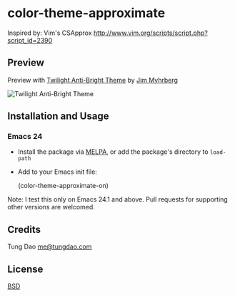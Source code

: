 
# color-theme-approximate

Inspired by: Vim's CSApprox <http://www.vim.org/scripts/script.php?script_id=2390>

## Preview

Preview with [Twilight Anti-Bright Theme](preview/twilight-anti-bright.png) by
[Jim Myhrberg](https://github.com/jimeh)

![Twilight Anti-Bright Theme](https://github.com/tungd/color-theme-approximate/raw/master/preview/twilight-anti-bright.png)

## Installation and Usage

### Emacs 24

* Install the package via [MELPA](http://melpa.milkbox.net/), or add the package's
  directory to `load-path`

* Add to your Emacs init file:

    (color-theme-approximate-on)

Note: I test this only on Emacs 24.1 and above. Pull requests for supporting
other versions are welcomed.

## Credits

Tung Dao <me@tungdao.com>

## License

[BSD](http://opensource.org/licenses/BSD-3-Clause)

